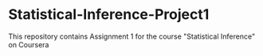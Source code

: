 # Statistical-Inference-Project1
This repository contains Assignment 1 for the course "Statistical Inference" on Coursera
